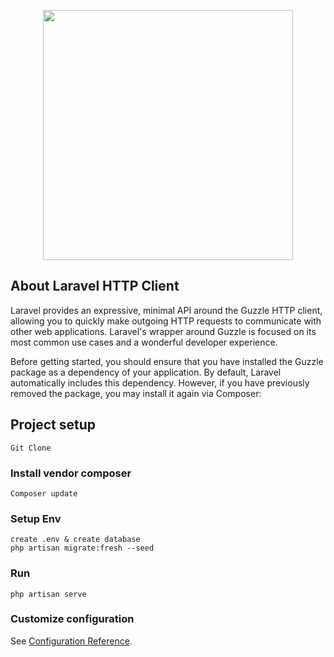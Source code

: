 <p align="center"><a href="https://laravel.com" target="_blank"><img src="https://raw.githubusercontent.com/laravel/art/master/logo-lockup/5%20SVG/2%20CMYK/1%20Full%20Color/laravel-logolockup-cmyk-red.svg" width="400"></a></p>

## About Laravel HTTP Client

Laravel provides an expressive, minimal API around the Guzzle HTTP client, allowing you to quickly make outgoing HTTP requests to communicate with other web applications. Laravel's wrapper around Guzzle is focused on its most common use cases and a wonderful developer experience.

Before getting started, you should ensure that you have installed the Guzzle package as a dependency of your application. By default, Laravel automatically includes this dependency. However, if you have previously removed the package, you may install it again via Composer:


## Project setup
```
Git Clone 
```

### Install vendor composer
```
Composer update
```

### Setup Env
```
create .env & create database
php artisan migrate:fresh --seed
```

### Run
```
php artisan serve
```

### Customize configuration
See [Configuration Reference](https://laravel.com/docs/9.x/http-client#main-content).

